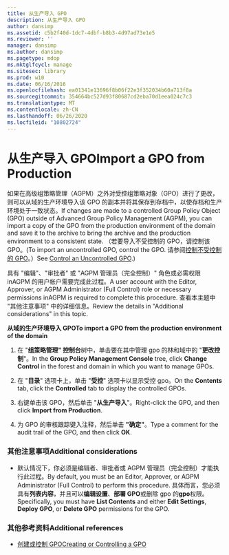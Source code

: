 ```yaml
---
title: 从生产导入 GPO
description: 从生产导入 GPO
author: dansimp
ms.assetid: c5b2f40d-1dc7-4dbf-b8b3-4d97ad73e1e5
ms.reviewer: ''
manager: dansimp
ms.author: dansimp
ms.pagetype: mdop
ms.mktglfcycl: manage
ms.sitesec: library
ms.prod: w10
ms.date: 06/16/2016
ms.openlocfilehash: ea01341e13696f8b06f22e3f352034b60a713f8a
ms.sourcegitcommit: 354664bc527d93f80687cd2eba70d1eea024c7c3
ms.translationtype: MT
ms.contentlocale: zh-CN
ms.lasthandoff: 06/26/2020
ms.locfileid: "10802724"
---
```

# <span data-ttu-id="0a12f-103">从生产导入 GPO</span><span class="sxs-lookup"><span data-stu-id="0a12f-103">Import a GPO from Production</span></span>


<span data-ttu-id="0a12f-104">如果在高级组策略管理（AGPM）之外对受控组策略对象（GPO）进行了更改，则可以从域的生产环境导入该 GPO 的副本并将其保存到存档中，以使存档和生产环境处于一致状态。</span><span class="sxs-lookup"><span data-stu-id="0a12f-104">If changes are made to a controlled Group Policy Object (GPO) outside of Advanced Group Policy Management (AGPM), you can import a copy of the GPO from the production environment of the domain and save it to the archive to bring the archive and the production environment to a consistent state.</span></span> <span data-ttu-id="0a12f-105">（若要导入不受控制的 GPO，请控制该 GPO。</span><span class="sxs-lookup"><span data-stu-id="0a12f-105">(To import an uncontrolled GPO, control the GPO.</span></span> <span data-ttu-id="0a12f-106">请参阅[控制不受控制的 GPO](control-an-uncontrolled-gpo-agpm40.md)。）</span><span class="sxs-lookup"><span data-stu-id="0a12f-106">See [Control an Uncontrolled GPO](control-an-uncontrolled-gpo-agpm40.md).)</span></span>

<span data-ttu-id="0a12f-107">具有 "编辑"、"审批者" 或 "AGPM 管理员（完全控制）" 角色或必需权限 inAGPM 的用户帐户需要完成此过程。</span><span class="sxs-lookup"><span data-stu-id="0a12f-107">A user account with the Editor, Approver, or AGPM Administrator (Full Control) role or necessary permissions inAGPM is required to complete this procedure.</span></span> <span data-ttu-id="0a12f-108">查看本主题中 "其他注意事项" 中的详细信息。</span><span class="sxs-lookup"><span data-stu-id="0a12f-108">Review the details in "Additional considerations" in this topic.</span></span>

**<span data-ttu-id="0a12f-109">从域的生产环境导入 GPO</span><span class="sxs-lookup"><span data-stu-id="0a12f-109">To import a GPO from the production environment of the domain</span></span>**

1.  <span data-ttu-id="0a12f-110">在 "**组策略管理" 控制台**树中，单击要在其中管理 gpo 的林和域中的 "**更改控制**"。</span><span class="sxs-lookup"><span data-stu-id="0a12f-110">In the **Group Policy Management Console** tree, click **Change Control** in the forest and domain in which you want to manage GPOs.</span></span>

2.  <span data-ttu-id="0a12f-111">在 "**目录**" 选项卡上，单击 "**受控**" 选项卡以显示受控 gpo。</span><span class="sxs-lookup"><span data-stu-id="0a12f-111">On the **Contents** tab, click the **Controlled** tab to display the controlled GPOs.</span></span>

3.  <span data-ttu-id="0a12f-112">右键单击该 GPO，然后单击 "**从生产导入**"。</span><span class="sxs-lookup"><span data-stu-id="0a12f-112">Right-click the GPO, and then click **Import from Production**.</span></span>

4.  <span data-ttu-id="0a12f-113">为 GPO 的审核跟踪键入注释，然后单击 **"确定"**。</span><span class="sxs-lookup"><span data-stu-id="0a12f-113">Type a comment for the audit trail of the GPO, and then click **OK**.</span></span>

### <span data-ttu-id="0a12f-114">其他注意事项</span><span class="sxs-lookup"><span data-stu-id="0a12f-114">Additional considerations</span></span>

-   <span data-ttu-id="0a12f-115">默认情况下，你必须是编辑者、审批者或 AGPM 管理员（完全控制）才能执行此过程。</span><span class="sxs-lookup"><span data-stu-id="0a12f-115">By default, you must be an Editor, Approver, or AGPM Administrator (Full Control) to perform this procedure.</span></span> <span data-ttu-id="0a12f-116">具体而言，您必须具有**列表内容**，并且可以**编辑设置**、**部署 GPO**或删除 gpo 的**gpo**权限。</span><span class="sxs-lookup"><span data-stu-id="0a12f-116">Specifically, you must have **List Contents** and either **Edit Settings**, **Deploy GPO**, or **Delete GPO** permissions for the GPO.</span></span>

### <span data-ttu-id="0a12f-117">其他参考资料</span><span class="sxs-lookup"><span data-stu-id="0a12f-117">Additional references</span></span>

-   [<span data-ttu-id="0a12f-118">创建或控制 GPO</span><span class="sxs-lookup"><span data-stu-id="0a12f-118">Creating or Controlling a GPO</span></span>](creating-or-controlling-a-gpo-agpm40-app.md)

 

 





